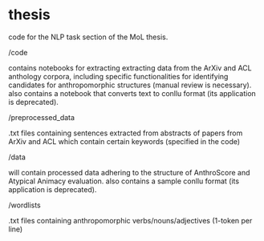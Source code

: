 # thesis
code for the NLP task section of the MoL thesis.

/code

contains notebooks for extracting extracting data from the ArXiv and ACL anthology corpora, including specific functionalities for identifying candidates for anthropomorphic structures (manual review is necessary).
also contains a notebook that converts text to conllu format (its application is deprecated).

/preprocessed_data

.txt files containing sentences extracted from abstracts of papers from ArXiv and ACL which contain certain keywords (specified in the code) 

/data

will contain processed data adhering to the structure of AnthroScore and Atypical Animacy evaluation.
also contains a sample conllu format (its application is deprecated).

/wordlists

.txt files containing anthropomorphic verbs/nouns/adjectives (1-token per line)
